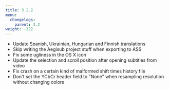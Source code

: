 ```yaml
---
title: 3.2.2
menu:
  changelogs:
    parent: 3.2
weight: -322
---
```


+ Update Spanish, Ukrainian, Hungarian and Finnish translations
+ Skip writing the Aegisub project stuff when exporting to ASS
+ Fix some ugliness in the OS X icon
+ Update the selection and scroll position after opening subtitles from video
+ Fix crash on a certain kind of malformed shift times history file
+ Don't set the YCbCr header field to "None" when resampling resolution without changing colors
